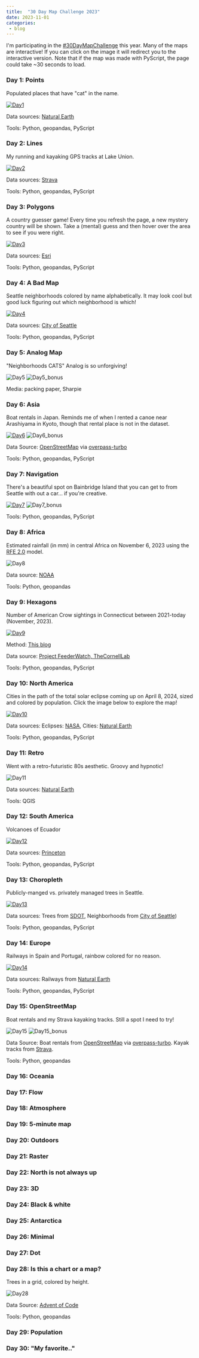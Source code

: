 ```yaml
---
title:  "30 Day Map Challenge 2023"
date: 2023-11-01
categories: 
 - blog
---
```


I'm participating in the [#30DayMapChallenge](https://30daymapchallenge.com/) this year. Many of the maps are interactive! If you can click on the image it will redirect you to the interactive version. Note that if the map was made with PyScript, the page could take ~30 seconds to load.

### Day 1: Points

Populated places that have "cat" in the name.

[![Day1](/assets/images/blog/map_challenge_2023/Day01_Points.png)](https://cheaton.pyscriptapps.com/30daymapchallenge-day1/latest/)

Data sources: [Natural Earth](https://www.naturalearthdata.com/downloads/10m-cultural-vectors/10m-populated-places/)

Tools: Python, geopandas, PyScript


### Day 2: Lines

My running and kayaking GPS tracks at Lake Union.

[![Day2](/assets/images/blog/map_challenge_2023/Day02_Lines.png)](https://cheaton.pyscriptapps.com/30daymapchallenge-day2/latest/)

Data sources: [Strava](https://www.strava.com/)

Tools: Python, geopandas, PyScript


### Day 3: Polygons

A country guesser game! Every time you refresh the page, a new mystery country will be shown. Take a (mental) guess and then hover over the area to see if you were right.

[![Day3](/assets/images/blog/map_challenge_2023/Day3_Polygons.png)](https://cheaton.pyscriptapps.com/30daymapchallenge-day3/latest/)

Data sources: [Esri](https://hub.arcgis.com/datasets/esri::world-countries-generalized/explore)

Tools: Python, geopandas, PyScript


### Day 4: A Bad Map

Seattle neighborhoods colored by name alphabetically. It may look cool but good luck figuring out which neighborhood is which!

[![Day4](/assets/images/blog/map_challenge_2023/Day4_ABadMap.png)](https://cheaton.pyscriptapps.com/30daymapchallenge-day4/latest/)

Data sources: [City of Seattle](https://data-seattlecitygis.opendata.arcgis.com/search?collection=Dataset&q=neighborhoods)

Tools: Python, geopandas, PyScript


### Day 5: Analog Map

"Neighborhoods CATS" Analog is so unforgiving!

![Day5](/assets/images/blog/map_challenge_2023/Day5_AnalogMap.jpg)
![Day5_bonus](/assets/images/blog/map_challenge_2023/Day5_AnalogMap_wCat.jpg)

Media: packing paper, Sharpie


### Day 6: Asia

Boat rentals in Japan. Reminds me of when I rented a canoe near Arashiyama in Kyoto, though that rental place is not in the dataset. 

[![Day6](/assets/images/blog/map_challenge_2023/Day06_Asia.png)](https://cheaton.pyscriptapps.com/30daymapchallenge-day6/latest/)
![Day6_bonus](/assets/images/blog/map_challenge_2023/Day06_canoe_arashiyama.jpg)

Data Source: [OpenStreetMap](https://www.openstreetmap.org/) via [overpass-turbo](https://overpass-turbo.eu/)

Tools: Python, geopandas, PyScript


### Day 7: Navigation

There's a beautiful spot on Bainbridge Island that you can get to from Seattle with out a car... if you're creative.

[![Day7](/assets/images/blog/map_challenge_2023/Day07_Navigation.png)](https://cheaton.pyscriptapps.com/30daymapchallenge-day7/latest/)
![Day7_bonus](/assets/images/blog/map_challenge_2023/Day07_Gazzam.jpg)

Tools: Python, geopandas, PyScript


### Day 8: Africa

Estimated rainfall (in mm) in central Africa on November 6, 2023 using the [RFE 2.0](https://www.cpc.ncep.noaa.gov/products/fews/RFE2.0_tech.pdf) model.

![Day8](/assets/images/blog/map_challenge_2023/Day08_Africa.png)

Data source: [NOAA](https://www.cpc.ncep.noaa.gov/products/international/data.shtml)

Tools: Python, geopandas


### Day 9: Hexagons

Number of American Crow sightings in Connecticut between 2021-today (November, 2023).

[![Day9](/assets/images/blog/map_challenge_2023/Day09_Hexagons.png)](https://cheaton.pyscriptapps.com/30daymapchallenge-day9/latest/)


Method: [This blog](https://python.plainenglish.io/creating-beautiful-hexagon-maps-with-python-25c9291eeeda)

Data source: [Project FeederWatch, TheCornellLab](https://feederwatch.org/explore/raw-dataset-requests/)

Tools: Python, geopandas, PyScript


### Day 10: North America

Cities in the path of the total solar eclipse coming up on April 8, 2024, sized and colored by population. Click the image below to explore the map!

[![Day10](/assets/images/blog/map_challenge_2023/Day10_NorthAmerica.png)](https://cheaton.pyscriptapps.com/30daymapchallenge-day10/latest/)

Data sources: Eclipses: [NASA](https://svs.gsfc.nasa.gov/5073), Cities: [Natural Earth](https://www.naturalearthdata.com/downloads/10m-cultural-vectors/10m-populated-places/)

Tools: Python, geopandas, PyScript


### Day 11: Retro

Went with a retro-futuristic 80s aesthetic. Groovy and hypnotic!

![Day11](/assets/images/blog/map_challenge_2023/Day11_Retro.png)

Data sources: [Natural Earth](https://www.naturalearthdata.com/)

Tools: QGIS


### Day 12: South America

Volcanoes of Ecuador

[![Day12](/assets/images/blog/map_challenge_2023/Day12_SouthAmerica.png)](https://cheaton.pyscriptapps.com/30daymapchallenge-day12/latest/)

Data sources: [Princeton](https://maps.princeton.edu/catalog/harvard-glb-volc)

Tools: Python, geopandas, PyScript


### Day 13: Choropleth

Publicly-manged vs. privately managed trees in Seattle.

[![Day13](/assets/images/blog/map_challenge_2023/Day13_Choropleth.png)](https://cheaton.pyscriptapps.com/30daymapchallenge-day13/latest/)

Data sources: Trees from [SDOT](https://data.seattle.gov/dataset/SDOT-Trees/5g8f-i97c), Neighborhoods from [City of Seattle](https://data-seattlecitygis.opendata.arcgis.com/search?collection=Dataset&q=neighborhoods))

Tools: Python, geopandas, PyScript


### Day 14: Europe

Railways in Spain and Portugal, rainbow colored for no reason.

[![Day14](/assets/images/blog/map_challenge_2023/Day14_Europe.png)](https://cheaton.pyscriptapps.com/30daymapchallenge-day14/latest/)

Data sources: Railways from [Natural Earth](https://www.naturalearthdata.com/downloads/10m-cultural-vectors/)

Tools: Python, geopandas, PyScript


### Day 15: OpenStreetMap

Boat rentals and my Strava kayaking tracks. Still a spot I need to try!

![Day15](/assets/images/blog/map_challenge_2023/Day15_OpenStreetMap.png)
![Day15_bonus](/assets/images/blog/map_challenge_2023/Day15_OpenStreetMap_bonus.jpg)

Data Source: Boat rentals from [OpenStreetMap](https://www.openstreetmap.org/) via [overpass-turbo](https://overpass-turbo.eu/). Kayak tracks from [Strava](https://www.strava.com/).

Tools: Python, geopandas


### Day 16: Oceania

### Day 17: Flow

### Day 18: Atmosphere

### Day 19: 5-minute map

### Day 20: Outdoors

### Day 21: Raster

### Day 22: North is not always up

### Day 23: 3D

### Day 24: Black & white

### Day 25: Antarctica

### Day 26: Minimal

### Day 27: Dot

### Day 28: Is this a chart or a map?

Trees in a grid, colored by height.

![Day28](/assets/images/blog/map_challenge_2023/Day28_ChartMap.png)

Data Source: [Advent of Code](https://adventofcode.com/2022/day/8)

Tools: Python, geopandas

### Day 29: Population

### Day 30: "My favorite.."


